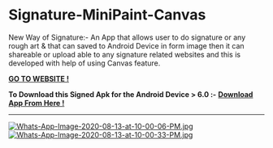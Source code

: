 # Signature-MiniPaint-Canvas
New Way of Signature:- An App that allows user to do signature or any rough art &amp;  that can saved to Android Device in form image then it can shareable or upload able to any signature related websites and this is developed with help of using Canvas feature.

[**GO TO WEBSITE !**](https://thesmartyking.github.io/Signature-MiniPaint-Canvas)

**To Download this Signed Apk for the Android Device > 6.0 :-** [**Download App From Here !**](https://github.com/thesmartyking/Signature-MiniPaint-Canvas/raw/master/Signature-MiniPaint-Canvas.apk)

---

[![Whats-App-Image-2020-08-13-at-10-00-06-PM.jpg](https://i.postimg.cc/FzxyH4x2/Whats-App-Image-2020-08-13-at-10-00-06-PM.jpg)](https://postimg.cc/5Q6YsDT3) [![Whats-App-Image-2020-08-13-at-10-00-33-PM.jpg](https://i.postimg.cc/CLmCyw58/Whats-App-Image-2020-08-13-at-10-00-33-PM.jpg)](https://postimg.cc/1fVVwhpR)
